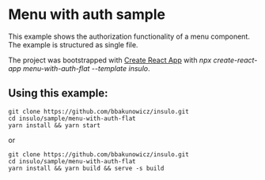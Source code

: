 # Menu with auth sample

This example shows the authorization functionality of a menu component. The example is structured as single file.

The project was bootstrapped with [Create React App](https://github.com/facebook/create-react-app) with *npx create-react-app menu-with-auth-flat --template insulo*.

## Using this example:
```
git clone https://github.com/bbakunowicz/insulo.git
cd insulo/sample/menu-with-auth-flat
yarn install && yarn start
```
or
```
git clone https://github.com/bbakunowicz/insulo.git
cd insulo/sample/menu-with-auth-flat
yarn install && yarn build && serve -s build
```
